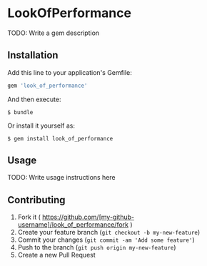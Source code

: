 # LookOfPerformance

TODO: Write a gem description

## Installation

Add this line to your application's Gemfile:

```ruby
gem 'look_of_performance'
```

And then execute:

    $ bundle

Or install it yourself as:

    $ gem install look_of_performance

## Usage

TODO: Write usage instructions here

## Contributing

1. Fork it ( https://github.com/[my-github-username]/look_of_performance/fork )
2. Create your feature branch (`git checkout -b my-new-feature`)
3. Commit your changes (`git commit -am 'Add some feature'`)
4. Push to the branch (`git push origin my-new-feature`)
5. Create a new Pull Request
